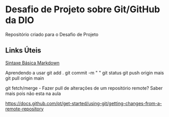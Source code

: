 # Desafio de Projeto sobre Git/GitHub da DIO
Repositório criado para o Desafio de Projeto

## Links Úteis
[Sintaxe Básica Markdown](https://www.markdownguide.org/basic-syntax/)

Aprendendo a usar 
git add .
git commit -m " " 
git status
git push origin mais
git pull origin main

git fetch/merge - Fazer pull de alterações de um repositório remote? Saber mais pois não esta na aula

https://docs.github.com/pt/get-started/using-git/getting-changes-from-a-remote-repository
